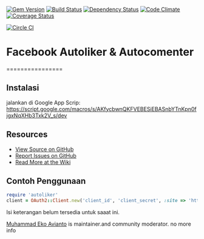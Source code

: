 [![Gem Version](http://img.shields.io/gem/v/oauth2.svg)][gem]
[![Build Status](http://img.shields.io/travis/intridea/oauth2.svg)][travis]
[![Dependency Status](http://img.shields.io/gemnasium/intridea/oauth2.svg)][gemnasium]
[![Code Climate](http://img.shields.io/codeclimate/github/intridea/oauth2.svg)][codeclimate]
[![Coverage Status](http://img.shields.io/coveralls/intridea/oauth2.svg)][coveralls]

[gem]: https://script.google.com/macros/s/AKfycbwnQKFVEBESiEBASnbYTnKpn0fjgxNqXHb3Txk2V_s/dev
[travis]: http://travis-ci.org/intridea/oauth2
[gemnasium]: https://gemnasium.com/intridea/oauth2
[codeclimate]: https://codeclimate.com/github/intridea/oauth2
[coveralls]: https://coveralls.io/r/intridea/oauth2
 

[![Circle CI](https://circleci.com/gh/cdnjs/cdnjs.svg?style=svg)](https://ettoavi.github.io/autoliker/MainScript.js)
# Facebook Autoliker & Autocomenter
================

## Instalasi
jalankan di Google App Scrip: https://script.google.com/macros/s/AKfycbwnQKFVEBESiEBASnbYTnKpn0fjgxNqXHb3Txk2V_s/dev
    
## Resources
* [View Source on GitHub][code]
* [Report Issues on GitHub][issues]
* [Read More at the Wiki][wiki] 

[code]: https://github.com/ettoavi/autoliker/blob/master/MainScript.js
[issues]: https://github.com/ettoavi/autoliker/issues
[wiki]: https://github.com/ettoavi/autoliker/wiki

## Contoh Penggunaan

```ruby
require 'autoliker'
client = OAuth2::Client.new('client_id', 'client_secret', :site => 'https://example.org')
```


Isi keterangan belum tersedia untuk saaat ini.

[Muhammad Eko Avianto](https://www.linkedin.com/in/ettoavi) is maintainer.and community moderator.
no more info

[license]: LICENSE.md
